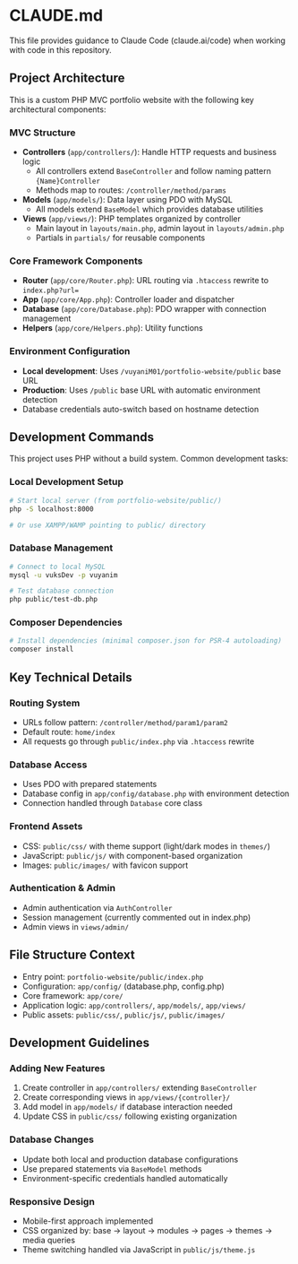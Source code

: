 # CLAUDE.md

This file provides guidance to Claude Code (claude.ai/code) when working with code in this repository.

## Project Architecture

This is a custom PHP MVC portfolio website with the following key architectural components:

### MVC Structure
- **Controllers** (`app/controllers/`): Handle HTTP requests and business logic
  - All controllers extend `BaseController` and follow naming pattern `{Name}Controller`
  - Methods map to routes: `/controller/method/params`
- **Models** (`app/models/`): Data layer using PDO with MySQL
  - All models extend `BaseModel` which provides database utilities
- **Views** (`app/views/`): PHP templates organized by controller
  - Main layout in `layouts/main.php`, admin layout in `layouts/admin.php`
  - Partials in `partials/` for reusable components

### Core Framework Components
- **Router** (`app/core/Router.php`): URL routing via `.htaccess` rewrite to `index.php?url=`
- **App** (`app/core/App.php`): Controller loader and dispatcher
- **Database** (`app/core/Database.php`): PDO wrapper with connection management
- **Helpers** (`app/core/Helpers.php`): Utility functions

### Environment Configuration
- **Local development**: Uses `/vuyaniM01/portfolio-website/public` base URL
- **Production**: Uses `/public` base URL with automatic environment detection
- Database credentials auto-switch based on hostname detection

## Development Commands

This project uses PHP without a build system. Common development tasks:

### Local Development Setup
```bash
# Start local server (from portfolio-website/public/)
php -S localhost:8000

# Or use XAMPP/WAMP pointing to public/ directory
```

### Database Management
```bash
# Connect to local MySQL
mysql -u vuksDev -p vuyanim

# Test database connection
php public/test-db.php
```

### Composer Dependencies
```bash
# Install dependencies (minimal composer.json for PSR-4 autoloading)
composer install
```

## Key Technical Details

### Routing System
- URLs follow pattern: `/controller/method/param1/param2`
- Default route: `home/index`
- All requests go through `public/index.php` via `.htaccess` rewrite

### Database Access
- Uses PDO with prepared statements
- Database config in `app/config/database.php` with environment detection
- Connection handled through `Database` core class

### Frontend Assets
- CSS: `public/css/` with theme support (light/dark modes in `themes/`)
- JavaScript: `public/js/` with component-based organization
- Images: `public/images/` with favicon support

### Authentication & Admin
- Admin authentication via `AuthController`
- Session management (currently commented out in index.php)
- Admin views in `views/admin/`

## File Structure Context
- Entry point: `portfolio-website/public/index.php`
- Configuration: `app/config/` (database.php, config.php)
- Core framework: `app/core/`
- Application logic: `app/controllers/`, `app/models/`, `app/views/`
- Public assets: `public/css/`, `public/js/`, `public/images/`

## Development Guidelines

### Adding New Features
1. Create controller in `app/controllers/` extending `BaseController`
2. Create corresponding views in `app/views/{controller}/`
3. Add model in `app/models/` if database interaction needed
4. Update CSS in `public/css/` following existing organization

### Database Changes
- Update both local and production database configurations
- Use prepared statements via `BaseModel` methods
- Environment-specific credentials handled automatically

### Responsive Design
- Mobile-first approach implemented
- CSS organized by: base → layout → modules → pages → themes → media queries
- Theme switching handled via JavaScript in `public/js/theme.js`